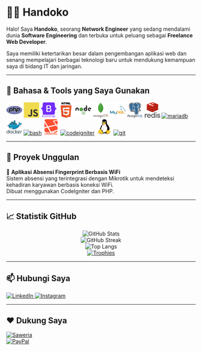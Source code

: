 # 👨‍💻 Handoko

Halo! Saya **Handoko**, seorang **Network Engineer** yang sedang mendalami dunia **Software Engineering** dan terbuka untuk peluang sebagai **Freelance Web Developer**.

Saya memiliki ketertarikan besar dalam pengembangan aplikasi web dan senang mempelajari berbagai teknologi baru untuk mendukung kemampuan saya di bidang IT dan jaringan.

---

## 🚀 Bahasa & Tools yang Saya Gunakan

<p>
<a href="https://raw.githubusercontent.com/devicons/devicon/master/icons/php/php-original.svg"><img src="https://raw.githubusercontent.com/devicons/devicon/master/icons/php/php-original.svg" alt="php" width="42" height="42" /></a>
<a href="https://raw.githubusercontent.com/devicons/devicon/master/icons/javascript/javascript-original.svg"><img src="https://raw.githubusercontent.com/devicons/devicon/master/icons/javascript/javascript-original.svg" alt="javascript" width="42" height="42" /></a>
<a href="https://raw.githubusercontent.com/devicons/devicon/master/icons/bootstrap/bootstrap-plain-wordmark.svg"><img src="https://raw.githubusercontent.com/devicons/devicon/master/icons/bootstrap/bootstrap-plain-wordmark.svg" alt="bootstrap" width="42" height="42" /></a>
<a href="https://raw.githubusercontent.com/devicons/devicon/master/icons/html5/html5-original-wordmark.svg"><img src="https://raw.githubusercontent.com/devicons/devicon/master/icons/html5/html5-original-wordmark.svg" alt="html5" width="42" height="42" /></a>
<a href="https://raw.githubusercontent.com/devicons/devicon/master/icons/nodejs/nodejs-original-wordmark.svg"><img src="https://raw.githubusercontent.com/devicons/devicon/master/icons/nodejs/nodejs-original-wordmark.svg" alt="nodejs" width="42" height="42" /></a>
<a href="https://raw.githubusercontent.com/devicons/devicon/master/icons/mongodb/mongodb-original-wordmark.svg"><img src="https://raw.githubusercontent.com/devicons/devicon/master/icons/mongodb/mongodb-original-wordmark.svg" alt="mongodb" width="42" height="42" /></a>
<a href="https://raw.githubusercontent.com/devicons/devicon/master/icons/mysql/mysql-original-wordmark.svg"><img src="https://raw.githubusercontent.com/devicons/devicon/master/icons/mysql/mysql-original-wordmark.svg" alt="mysql" width="42" height="42" /></a>
<a href="https://raw.githubusercontent.com/devicons/devicon/master/icons/postgresql/postgresql-original-wordmark.svg"><img src="https://raw.githubusercontent.com/devicons/devicon/master/icons/postgresql/postgresql-original-wordmark.svg" alt="postgresql" width="42" height="42" /></a>
<a href="https://raw.githubusercontent.com/devicons/devicon/master/icons/redis/redis-original-wordmark.svg"><img src="https://raw.githubusercontent.com/devicons/devicon/master/icons/redis/redis-original-wordmark.svg" alt="redis" width="42" height="42" /></a>
<a href="https://www.vectorlogo.zone/logos/mariadb/mariadb-icon.svg"><img src="https://www.vectorlogo.zone/logos/mariadb/mariadb-icon.svg" alt="mariadb" width="42" height="42" /></a>
<a href="https://raw.githubusercontent.com/devicons/devicon/master/icons/docker/docker-original-wordmark.svg"><img src="https://raw.githubusercontent.com/devicons/devicon/master/icons/docker/docker-original-wordmark.svg" alt="docker" width="42" height="42" /></a>
<a href="https://www.vectorlogo.zone/logos/gnu_bash/gnu_bash-icon.svg"><img src="https://www.vectorlogo.zone/logos/gnu_bash/gnu_bash-icon.svg" alt="bash" width="42" height="42" /></a>
<a href="https://raw.githubusercontent.com/devicons/devicon/master/icons/laravel/laravel-plain-wordmark.svg"><img src="https://raw.githubusercontent.com/devicons/devicon/master/icons/laravel/laravel-plain-wordmark.svg" alt="laravel" width="42" height="42" /></a>
<a href="https://cdn.worldvectorlogo.com/logos/codeigniter.svg"><img src="https://cdn.worldvectorlogo.com/logos/codeigniter.svg" alt="codeigniter" width="42" height="42" /></a>
<a href="https://raw.githubusercontent.com/devicons/devicon/master/icons/linux/linux-original.svg"><img src="https://raw.githubusercontent.com/devicons/devicon/master/icons/linux/linux-original.svg" alt="linux" width="42" height="42" /></a>
<a href="https://www.vectorlogo.zone/logos/git-scm/git-scm-icon.svg"><img src="https://www.vectorlogo.zone/logos/git-scm/git-scm-icon.svg" alt="git" width="42" height="42" /></a>
</p>

---

## 📌 Proyek Unggulan

📍 **Aplikasi Absensi Fingerprint Berbasis WiFi**  
Sistem absensi yang terintegrasi dengan Mikrotik untuk mendeteksi kehadiran karyawan berbasis koneksi WiFi.  
Dibuat menggunakan CodeIgniter dan PHP.

---

## 📈 Statistik GitHub

<p align="center">
  <img src="https://github-readme-stats.vercel.app/api?username=handoko207&show_icons=true&locale=en" alt="GitHub Stats" />
  <br />
  <img src="https://github-readme-streak-stats.herokuapp.com/?user=handoko207" alt="GitHub Streak" />
  <br />
  <img src="https://github-readme-stats.vercel.app/api/top-langs?username=handoko207&show_icons=true&locale=en&layout=compact" alt="Top Langs" />
  <br />
  <a href="https://github.com/ryo-ma/github-profile-trophy">
    <img src="https://github-profile-trophy.vercel.app/?username=handoko207" alt="Trophies" />
  </a>
</p>

---

## 📫 Hubungi Saya

<p>
  <a href="https://www.linkedin.com/in/handoko-4682b6186/">
    <img src="https://img.shields.io/badge/LinkedIn-0a66c2?style=for-the-badge&logo=linkedin&logoColor=white" alt="LinkedIn" />
  </a>
  <a href="https://www.instagram.com/han.doko17/?hl=id">
    <img src="https://img.shields.io/badge/Instagram-E4405F?style=for-the-badge&logo=instagram&logoColor=white" alt="Instagram" />
  </a>
</p>

---

## ❤️ Dukung Saya

<p>
<!-- Saweria -->
<a href="https://saweria.co/handoko207" target="_blank" rel="noopener noreferrer">
  <img src="https://raw.githubusercontent.com/handoko207/assets/main/icons/saweria.png" width="160" alt="Saweria" />
</a>
<br />

<!-- PayPal -->
<a href="https://paypal.me/handoko207" target="_blank" rel="noopener noreferrer">
  <img src="https://www.paypalobjects.com/webstatic/icon/pp258.png" width="160" alt="PayPal" />
</a>
</p>
